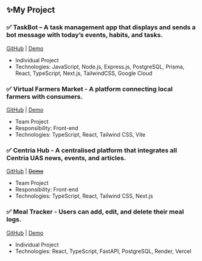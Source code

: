 ## ✨My Project

### ✅ TaskBot – A task management app that displays and sends a bot message with today’s events, habits, and tasks.
[GitHub](https://github.com/Misato-Seki/task-management-bot) | [Demo](https://taskbot.misatosan.com/)
- Individual Project
- Technologies: JavaScript, Node.js, Express.js, PostgreSQL, Prisma, React, TypeScript, Next.js, TailwindCSS, Google Cloud

### ✅ Virtual Farmers Market - A platform connecting local farmers with consumers.
[GitHub](https://github.com/axdra/VFM) | [Demo](https://main.d2oybo1hujadwl.amplifyapp.com/)
- Team Project
- Responsibility: Front-end
- Technologies: TypeScript, React, Tailwind CSS, Vite

### ✅ Centria Hub - A centralised platform that integrates all Centria UAS news, events, and articles.
[GitHub](https://github.com/Centria-Hub/centria-hub) | ~~[Demo](https://hub.solo-web.studio/)~~
- Team Project
- Responsibility: Front-end
- Technologies: TypeScript, React, Tailwind CSS, Next.js

### ✅ Meal Tracker - Users can add, edit, and delete their meal logs.
[GitHub](https://github.com/Misato-Seki/meal-tracker) | [Demo](https://meal-tracker-omega.vercel.app/)
- Individual Project
- Technologies: React, TypeScript, FastAPI, PostgreSQL, Render, Vercel


<!--
**Misato-Seki/Misato-Seki** is a ✨ _special_ ✨ repository because its `README.md` (this file) appears on your GitHub profile.

Here are some ideas to get you started:

- 🔭 I’m currently working on ...
- 🌱 I’m currently learning ...
- 👯 I’m looking to collaborate on ...
- 🤔 I’m looking for help with ...
- 💬 Ask me about ...
- 📫 How to reach me: ...
- 😄 Pronouns: ...
- ⚡ Fun fact: ...
-->
